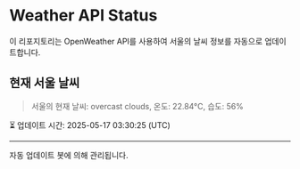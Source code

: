 
# Weather API Status

이 리포지토리는 OpenWeather API를 사용하여 서울의 날씨 정보를 자동으로 업데이트합니다.

## 현재 서울 날씨
> 서울의 현재 날씨: overcast clouds, 온도: 22.84°C, 습도: 56%

⏳ 업데이트 시간: 2025-05-17 03:30:25 (UTC)

---
자동 업데이트 봇에 의해 관리됩니다.
